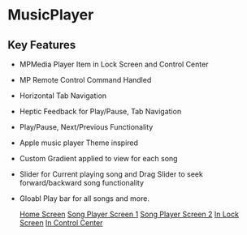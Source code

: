 # MusicPlayer

## Key Features

* MPMedia Player Item in Lock Screen and Control Center
* MP Remote Control Command Handled
* Horizontal Tab Navigation
* Heptic Feedback for Play/Pause, Tab Navigation
* Play/Pause, Next/Previous Functionality
* Apple music player Theme inspired
* Custom Gradient applied to view for each song
* Slider for Current playing song and Drag Slider to seek forward/backward song functionality
* Gloabl Play bar for all songs and more.

  [Home Screen](https://drive.google.com/file/d/1MSMO_YxR_NyjjftMcavWqya67T_Nhej8/view?usp=sharing)
  [Song Player Screen 1](https://drive.google.com/file/d/1ZVYBlMF7qufbPEEAid_uUAIhvptQcuwU/view?usp=sharing)
  [Song Player Screen 2](https://drive.google.com/file/d/1xM75QMu3swWNIiqM_dvFDCOuxjlYIWLQ/view?usp=sharing)
  [In Lock Screen](https://drive.google.com/file/d/1wvmt4a0v3JAQa5Jk4MfR6d3oI6Kagzmx/view?usp=sharing)
  [In Control Center](https://drive.google.com/file/d/1Fo26xlV7EyNgzF1_B30FT6odVIKfjjVw/view?usp=sharing)
